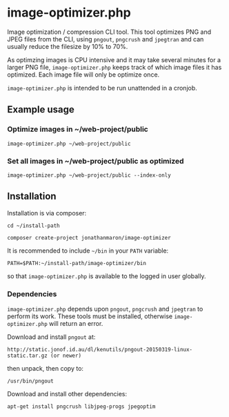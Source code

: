 
# image-optimizer.php

Image optimization / compression CLI tool. This tool optimizes PNG and JPEG files from the CLI, using `pngout`, `pngcrush` and `jpegtran` and can usually reduce the filesize by 10% to 70%.

As optimzing images is CPU intensive and it may take several minutes for a larger PNG file, `image-optimizer.php` keeps track of which image files it has optimized. Each image file will only be optimize once.

`image-optimizer.php` is intended to be run unattended in a cronjob.

## Example usage

### Optimize images in ~/web-project/public

    image-optimizer.php ~/web-project/public
    
### Set all images in ~/web-project/public as optimized

    image-optimizer.php ~/web-project/public --index-only


## Installation

Installation is via composer:
    
    cd ~/install-path
    
    composer create-project jonathanmaron/image-optimizer
    
It is recommended to include `~/bin` in your `PATH` variable:

    PATH=$PATH:~/install-path/image-optimizer/bin
    
so that `image-optimizer.php` is available to the logged in user globally. 


### Dependencies

`image-optimizer.php` depends upon `pngout`, `pngcrush` and `jpegtran` to perform its work. These tools must be installed, otherwise `image-optimizer.php` will return an error.

Download and install `pngout` at:

    http://static.jonof.id.au/dl/kenutils/pngout-20150319-linux-static.tar.gz (or newer)

then unpack, then copy to:

    /usr/bin/pngout
    
Download and install other dependencies:

    apt-get install pngcrush libjpeg-progs jpegoptim
    
    
